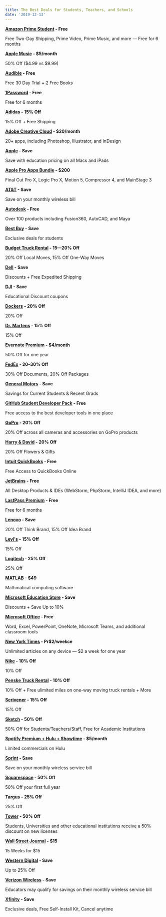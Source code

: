 ```yaml
---
title: The Best Deals for Students, Teachers, and Schools
date: '2019-12-13'
---
```


**[Amazon Prime Student](http://www.amazon.com/gp/student/signup/info?tag=edudealsclub-20) - Free**

Free Two-Day Shipping, Prime Video, Prime Music, and more — Free for 6 months

**[Apple Music](https://itunes.apple.com/subscribe?app=music&at=11l7ss) - $5/month**

50% Off ($4.99 vs $9.99)

**[Audible](https://amzn.com/B00NB86OYE/?tag=edudealsclub-20) - Free**

Free 30 Day Trial + 2 Free Books

**[1Password](https://www.studentappcentre.com/discounts/1password) - Free**

Free for 6 months

**[Adidas](https://www.adidas.com/us/students) - 15% Off**

15% Off + Free Shipping

**[Adobe Creative Cloud](https://www.adobe.com/creativecloud/buy/students.html) - $20/month**

20+ apps, including Photoshop, Illustrator, and InDesign

**[Apple](https://www.apple.com/us-hed/shop) - Save**

Save with education pricing on all Macs and iPads

**[Apple Pro Apps Bundle](https://www.apple.com/us-hed/shop/product/BMGE2Z/A/pro-apps-bundle-for-education) - $200**

Final Cut Pro X, Logic Pro X, Motion 5, Compressor 4, and MainStage 3

**[AT&T](https://www.att.com/shop/wireless/iru-check-for-discount.html) - Save**

Save on your monthly wireless bill

**[Autodesk](#) - Free**

Over 100 products including Fusion360, AutoCAD, and Maya

**[Best Buy](https://www.bestbuy.com/site/back-to-school/college-student-deals/pcmcat276200050000.c?id=pcmcat276200050000&ref=212&loc=BM01&ds_rl=1266837&ds_rl=1268709&ds_rl=1266837&gclid=Cj0KCQjwwODlBRDuARIsAMy_28XyfHpERrFrqYJfknm1rPq_6STqJDhniJWL_KLdXQoREvw9Ug3KFxAaApXZEALw_wcB&gclsrc=aw.ds) - Save**

Exclusive deals for students

**[Budget Truck Rental](https://www.budgettruck.com/deals/student-discounts) - 15—20% Off**

20% Off Local Moves, 15% Off One-Way Moves

**[Dell](https://www.dell.com/en-us/learn/purchaseprogram/university) - Save**

Discounts + Free Expedited Shipping

**[DJI](https://store.dji.com/education) - Save**

Educational Discount coupons

**[Dockers](https://www.dockers.com/ES/en/cms/unidays) - 20% Off**

20% Off

**[Dr. Martens](https://www.drmartens.com/us/en/students) - 15% Off**

15% Off

**[Evernote Premium](https://evernote.com/students) - $4/month**

50% Off for one year

**[FedEx](http://www.fedex.com/kr_english/about/local/currentattractions/sdc.html) - 20–30% Off**

30% Off Documents, 20% Off Packages

**[General Motors](https://www.gmcollegediscount.com/) - Save**

Savings for Current Students & Recent Grads

**[GitHub Student Developer Pack](https://education.github.com/pack) - Free**

Free access to the best developer tools in one place

**[GoPro](https://gopro.com/student-discount) - 20% Off**

20% Off across all cameras and accessories on GoPro products

**[Harry & David](https://www.harryanddavid.com/student-discount) - 20% Off**

20% Off Flowers & Gifts

**[Intuit QuickBooks](https://www.intuit.com/partners/education-program/registration/) - Free**

Free Access to QuickBooks Online

**[JetBrains](https://www.jetbrains.com/student/) - Free**

All Desktop Products & IDEs (WebStorm, PhpStorm, IntelliJ IDEA, and more)

**[LastPass Premium](https://lastpass.com/edupromo.php) - Free**

Free for 6 months

**[Lenovo](https://www.lenovo.com/us/en/landingpage/students-and-teachers/) - Save**

20% Off Think Brand, 15% Off Idea Brand

**[Levi's](https://www.levi.com/US/en_US/cms/unidays) - 15% Off**

15% Off

**[Logitech](https://www.logitech.com/en-us/promo/student-discount.html) - 25% Off**

25% Off

**[MATLAB](https://www.mathworks.com/academia/student_version.html) - $49**

Mathmatical computing software

**[Microsoft Education Store](https://www.microsoft.com/en-us/store/b/education) - Save**

Discounts + Save Up to 10%

**[Microsoft Office](https://products.office.com/en-us/student/office-in-education) - Free**

Word, Excel, PowerPoint, OneNote, Microsoft Teams, and additional classroom tools

**[New York Times](https://www.nytimes.com/subscription?campaignId=6YYW8) - Pr$2/weekce**

Unlimited articles on any device — $2 a week for one year

**[Nike](https://www.nike.com/us/en_us/c/help/student-discount) - 10% Off**

10% Off

**[Penske Truck Rental](https://www.pensketruckrental.com/discounts/college/) - 10% Off**

10% Off + Free ulimited miles on one-way moving truck rentals + More

**[Scrivener](https://www.studentappcentre.com/discounts/scrivener) - 15% Off**

15% Off

**[Sketch](https://www.sketch.com/store/edu/) - 50% Off**

50% Off for Students/Teachers/Staff, Free for Academic Institutions

**[Spotify Premium + Hulu + Showtime](https://www.spotify.com/us/student/) - $5/month**

Limited commercials on Hulu

**[Sprint](https://businesssolutions.sprint.com/save) - Save**

Save on your monthly wireless service bill

**[Squarespace](https://www.squarespace.com/students/) - 50% Off**

50% Off your first full year

**[Targus](https://us.targus.com/pages/education-discount) - 25% Off**

25% Off

**[Tower](https://www.git-tower.com/help/general/account/faq/student-discount) - 50% Off**

Students, Universities and other educational institutions receive a 50% discount on new licenses

**[Wall Street Journal](https://store.wsj.com/v2/shop/US/US/60616004?inttrackingCode=aaqntpz8&icid=WSJ_ON_NA_ACQ_DSM%2F) - $15**

15 Weeks for $15

**[Western Digital](https://www.wd.com/shop/education-store.html) - Save**

Up to 25% Off

**[Verizon Wireless](https://www.verizonwireless.com/discount-program/) - Save**

Educators may qualify for savings on their monthly wireless service bill

**[Xfinity](https://www.xfinity.com/student) - Save**

Exclusive deals, Free Self-Install Kit, Cancel anytime
